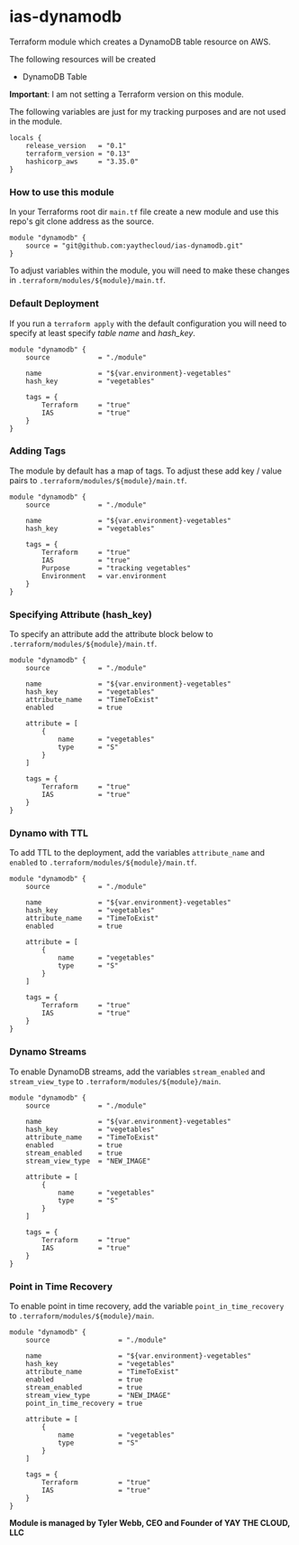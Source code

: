 # ias-dynamodb

Terraform module which creates a DynamoDB table resource on AWS.

The following resources will be created

  - DynamoDB Table

**Important**: I am not setting a Terraform version on this module. 

The following variables are just for my tracking purposes and are not used in the module.

```
locals {
    release_version   = "0.1"
    terraform_version = "0.13"
    hashicorp_aws     = "3.35.0"
}
```

### How to use this module

In your Terraforms root dir ```main.tf``` file create a new module and use this repo's git clone address as the source.

```
module "dynamodb" {
    source = "git@github.com:yaythecloud/ias-dynamodb.git"
}
```

To adjust variables within the module, you will need to make these changes in ```.terraform/modules/${module}/main.tf```.

### Default Deployment

If you run a ```terraform apply``` with the default configuration you will need to specify at least specify *table name* and *hash_key*.

```
module "dynamodb" {
    source            = "./module"

    name              = "${var.environment}-vegetables"
    hash_key          = "vegetables"

    tags = {
        Terraform     = "true"
        IAS           = "true"
    }
}
```
### Adding Tags

The module by default has a map of tags. To adjust these add key / value pairs to ```.terraform/modules/${module}/main.tf```.

```
module "dynamodb" {
    source            = "./module"

    name              = "${var.environment}-vegetables"
    hash_key          = "vegetables"

    tags = {
        Terraform     = "true"
        IAS           = "true"
        Purpose       = "tracking vegetables"
        Environment   = var.environment
    }
}
```

### Specifying Attribute (hash_key)

To specify an attribute add the attribute block below to ```.terraform/modules/${module}/main.tf```.

```
module "dynamodb" {
    source            = "./module"

    name              = "${var.environment}-vegetables"
    hash_key          = "vegetables"
    attribute_name    = "TimeToExist"
    enabled           = true

    attribute = [
        {
            name      = "vegetables"
            type      = "S"
        }
    ]

    tags = {
        Terraform     = "true"
        IAS           = "true"
    }
}
```

### Dynamo with TTL

To add TTL to the deployment, add the variables ```attribute_name``` and ```enabled``` to ```.terraform/modules/${module}/main.tf```.

```
module "dynamodb" {
    source            = "./module"

    name              = "${var.environment}-vegetables"
    hash_key          = "vegetables"
    attribute_name    = "TimeToExist"
    enabled           = true

    attribute = [
        {
            name      = "vegetables"
            type      = "S"
        }
    ]

    tags = {
        Terraform     = "true"
        IAS           = "true"
    }
}
```

### Dynamo Streams

To enable DynamoDB streams, add the variables ```stream_enabled``` and ```stream_view_type``` to ```.terraform/modules/${module}/main```.

```
module "dynamodb" {
    source            = "./module"

    name              = "${var.environment}-vegetables"
    hash_key          = "vegetables"
    attribute_name    = "TimeToExist"
    enabled           = true
    stream_enabled    = true
    stream_view_type  = "NEW_IMAGE"

    attribute = [
        {
            name      = "vegetables"
            type      = "S"
        }
    ]

    tags = {
        Terraform     = "true"
        IAS           = "true"
    }
}
```

### Point in Time Recovery

To enable point in time recovery, add the variable ```point_in_time_recovery``` to ```.terraform/modules/${module}/main```.

```
module "dynamodb" {
    source                 = "./module"

    name                   = "${var.environment}-vegetables"
    hash_key               = "vegetables"
    attribute_name         = "TimeToExist"
    enabled                = true
    stream_enabled         = true
    stream_view_type       = "NEW_IMAGE"
    point_in_time_recovery = true

    attribute = [
        {
            name           = "vegetables"
            type           = "S"
        }
    ]

    tags = {
        Terraform          = "true"
        IAS                = "true"
    }
}
```

**Module is managed by Tyler Webb, CEO and Founder of YAY THE CLOUD, LLC**